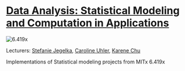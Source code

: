 # [Data Analysis: Statistical Modeling and Computation in Applications](https://www.edx.org/learn/data-analysis/massachusetts-institute-of-technology-data-analysis-statistical-modeling-and-computation-in-applications)
![6.419x](https://user-images.githubusercontent.com/76615588/187215716-4682d48f-347a-4aa5-a681-73b5f0209b26.jpg)

Lecturers: [Stefanie Jegelka](https://www.edx.org/bio/stefanie-jegelka), [Caroline Uhler](https://www.edx.org/bio/caroline-uhler), [Karene Chu](https://www.edx.org/bio/karene-chu)

Implementations of Statistical modeling projects from MITx 6.419x


